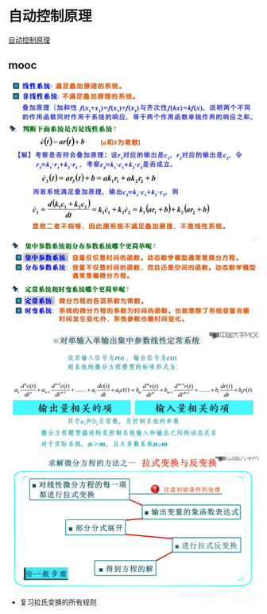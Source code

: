# 自动控制原理
[自动控制原理](https://www.icourse163.org/course/HUST-1001531001?from=searchPage&outVendor=zw_mooc_pcssjg_)


## mooc

![alt text](image.png)

![alt text](image-1.png)

![alt text](image-2.png)

![alt text](image-3.png)

*  复习拉氏变换的所有规则


























# 
<!-- 
## 自动控制的一般概念

## 控制系统的数学模型

## 线性系统基本特性

## 线性系统的微分方程

## 线性微分方程求解

## 非线性系统线性化

## 运动的模态

## 线性系统的时域分析法




## 线性系统的根轨迹法

## 线性系统的频域分析法

## 线性系统的矫正方法 -->
